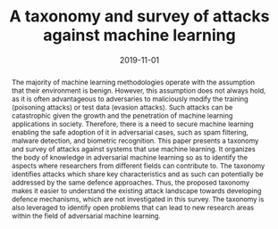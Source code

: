---
title: "A taxonomy and survey of attacks against machine learning"
abstract: "The majority of machine learning methodologies operate with the assumption that their environment is benign. However, this assumption does not always hold, as it is often advantageous to adversaries to maliciously modify the training (poisoning attacks) or test data (evasion attacks). Such attacks can be catastrophic given the growth and the penetration of machine learning applications in society. Therefore, there is a need to secure machine learning enabling the safe adoption of it in adversarial cases, such as spam filtering, malware detection, and biometric recognition. This paper presents a taxonomy and survey of attacks against systems that use machine learning. It organizes the body of knowledge in adversarial machine learning so as to identify the aspects where researchers from different fields can contribute to. The taxonomy identifies attacks which share key characteristics and as such can potentially be addressed by the same defence approaches. Thus, the proposed taxonomy makes it easier to understand the existing attack landscape towards developing defence mechanisms, which are not investigated in this survey. The taxonomy is also leveraged to identify open problems that can lead to new research areas within the field of adversarial machine learning."
collection: publications
permalink: /publication/pitropakis2019taxonomy
date: 2019-11-01
venue: 'Computer Science Review'
paperurl: '/files/pdf/papers/pitropakis2019taxonomy.pdf'
link: 'https://www.sciencedirect.com/science/article/abs/pii/S1574013718303289'
citation: 'Nikolaos Pitropakis, Emmanouil Panaousis, Thanassis Giannetsos, Eleftherios Anastasiadis, George Loukas (2019). 
  &quot;A taxonomy and survey of attacks against machine learning.&quot;
  <i>Computer Science Review</i>.<br>
  <span style="color:#2979ab;">(JCR 2019: 7.707, SJR 2019: 14.7)</span>'
---